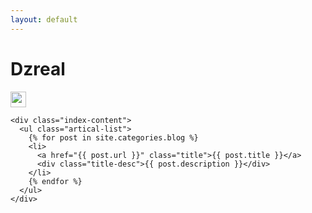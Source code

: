 ```yaml
---
layout: default
---
```


<body>
  <div class="index-wrapper">
    <div class="aside">
      <div class="info-card">
        <h1>Dzreal</h1>
        <a href="https://github.com/GitDzreal93" target="_blank"><img src="https://github.com/favicon.ico" alt="" width="25"/></a>
      </div>
      <div id="particles-js"></div>
    </div>

    <div class="index-content">
      <ul class="artical-list">
        {% for post in site.categories.blog %}
        <li>
          <a href="{{ post.url }}" class="title">{{ post.title }}</a>
          <div class="title-desc">{{ post.description }}</div>
        </li>
        {% endfor %}
      </ul>
    </div>
  </div>
</body>

